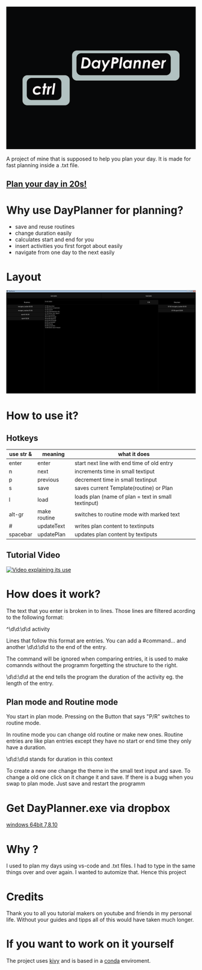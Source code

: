 ![alt text](logo.jpg)

A project of mine that is supposed to help you plan your day. It is made for fast planning inside a .txt file.
## [Plan your day in 20s!](https://www.youtube.com/watch?v=idmiFDpcM0w)


# Why use DayPlanner for planning?
- save and reuse routines
- change duration easily
- calculates start and end for you
- insert activities you first forgot about easily
- navigate from one day to the next easily

# Layout
![alt text](tool.jpg)


# How to use it?


## Hotkeys

|use str & | meaning | what it does|
|---|---|---|
|enter|     enter|start next line with end time of old entry|
|n|     next|    increments time in small textiput|
|p|	    previous|   decrement time in small textinput|
|s|	    save|   saves current Template(routine) or Plan|
|l|	    load|   loads plan (name of plan = text in small textinput)|
|alt-gr|make routine|switches to routine mode with marked text|
|#|	        updateText|writes plan content to textinputs|
|spacebar| 	updatePlan|updates plan content by textiputs|


## Tutorial Video

[![Video explaining its use](http://img.youtube.com/vi/qoUj6SzII3w/0.jpg)](http://www.youtube.com/watch?v=qoUj6SzII3w)

# How does it work? 
The text that you enter is broken in to lines. Those lines are filtered acording to the following format:

^\d\d:\d\d activity

Lines that follow this format are entries. You can add a #command... and another \d\d:\d\d to the end of the entry.

The command will be ignored when comparing entries, it is used to make comannds without the programm forgetting the structure to the right. 

\d\d:\d\d at the end tells the program the duration of the activity eg. the length of the entry.

## Plan mode and Routine mode
You start in plan mode. Pressing on the Button that says "P/R" switches to routine mode. 

In routine mode you can change old routine or make new ones. Routine entries
are like plan entries except they have no start or end time they only have a duration. 

\d\d:\d\d stands for duration in this context

To create a new one change the theme in the small text input and save.
To change a old one click on it change it and save.
If there is a bugg when you swap to plan mode. Just save and restart the programm

# Get DayPlanner.exe via dropbox
[windows 64bit 7,8,10](https://www.dropbox.com/sh/ig1fnukoz3tq680/AACXfUxSOb_M0YYU1C5FDnBIa?dl=0)

# Why ?
I used to plan my days using vs-code and .txt files. I had to type in the same things over and over again. I wanted to automize that. Hence this project

# Credits
Thank you to all you tutorial makers on youtube and friends in my personal life. Without your guides and tipps all of this would have taken much longer.

# If you want to work on it yourself

The project uses [kivy](https://kivy.org/#home) and is based in a [conda](https://www.anaconda.com/) enviroment. 

